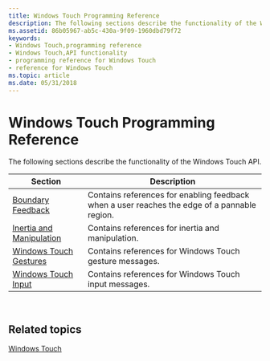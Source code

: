 ```yaml
---
title: Windows Touch Programming Reference
description: The following sections describe the functionality of the Windows Touch API.
ms.assetid: 86b05967-ab5c-430a-9f09-1960dbd79f72
keywords:
- Windows Touch,programming reference
- Windows Touch,API functionality
- programming reference for Windows Touch
- reference for Windows Touch
ms.topic: article
ms.date: 05/31/2018
---
```


# Windows Touch Programming Reference

The following sections describe the functionality of the Windows Touch API.



| Section                                                            | Description                                                                                  |
|--------------------------------------------------------------------|----------------------------------------------------------------------------------------------|
| [Boundary Feedback](boundary-feedback.md)                         | Contains references for enabling feedback when a user reaches the edge of a pannable region. |
| [Inertia and Manipulation](inertia-and-manipulation-reference.md) | Contains references for inertia and manipulation.                                            |
| [Windows Touch Gestures](multi-touch-gestures.md)                 | Contains references for Windows Touch gesture messages.                                      |
| [Windows Touch Input](multi-touch-input.md)                       | Contains references for Windows Touch input messages.                                        |



 

## Related topics

<dl> <dt>

[Windows Touch](windows-touch-portal.md)
</dt> </dl>

 

 




